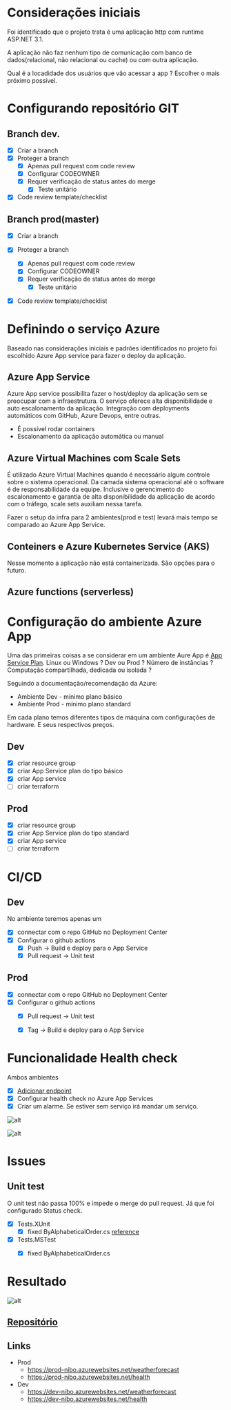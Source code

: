 # Considerações iniciais

Foi identificado que o projeto trata é uma aplicação http com runtime ASP.NET 3.1.

A aplicação não faz nenhum tipo de comunicação com banco de dados(relacional, não relacional ou cache) ou com outra aplicação.

Qual é a locadidade dos usuários que vão acessar a app ?  Escolher o mais próximo possível.


# Configurando repositório GIT

## Branch dev.

- [x] Criar a branch
- [x] Proteger a branch
  - [x] Apenas pull request com code review
  - [x] Configurar CODEOWNER
  - [x] Requer verificação de status antes do merge
    - [x] Teste unitário    
- [x] Code review template/checklist

## Branch prod(master)
- [x] Criar a branch
- [x] Proteger a branch
  - [x] Apenas pull request com code review
  - [x] Configurar CODEOWNER
  - [x] Requer verificação de status antes do merge
    - [x] Teste unitário
- [x] Code review template/checklist


# Definindo o serviço Azure

Baseado nas considerações iniciais e padrões identificados no projeto foi escolhido Azure App service para fazer o deploy da aplicação.

## Azure App Service

Azure App service possibilita fazer o host/deploy da aplicação sem se preocupar com a infraestrutura. O serviço oferece alta disponibilidade e auto escalonamento da aplicação. Integração com deployments automáticos com GitHub, Azure Devops, entre outras.

* É possível rodar containers
* Escalonamento da aplicação automática ou manual
  

## Azure Virtual Machines com Scale Sets

É utilizado Azure Virtual Machines quando é necessário algum controle sobre o sistema operacional. Da camada sistema operacional até o software é de responsabilidade da equipe. Inclusive o gerencimento do escalonamento e garantia de alta disponibilidade da aplicação de acordo com o tráfego, scale sets auxiliam nessa tarefa.

Fazer o setup da infra para 2 ambientes(prod e test) levará mais tempo se comparado ao Azure App Service.

## Conteiners e Azure Kubernetes Service (AKS)

Nesse momento a aplicação não está containerizada. São opções para o futuro.

## Azure functions (serverless)



# Configuração do ambiente Azure App

Uma das primeiras coisas a se considerar em um ambiente Aure App é [App Service Plan](https://azure.microsoft.com/en-us/pricing/details/app-service/windows/#pricing). Linux ou Windows ? Dev ou Prod ? Número de instâncias ? Computação compartilhada, dedicada ou isolada ?

Seguindo a documentação/recomendação da Azure:  
* Ambiente Dev - mínimo plano básico
* Ambiente Prod - mínimo plano standard

Em cada plano temos diferentes tipos de máquina com configurações de hardware. E seus respectivos preços.


## Dev
- [x] criar resource group
- [x] criar App Service plan do tipo básico
- [x] criar App service  
- [ ] criar terraform 
## Prod
- [x] criar resource group
- [x] criar App Service plan do tipo standard
- [x] criar App service  
- [ ] criar terraform

# CI/CD

## Dev
No ambiente teremos apenas um 


- [x] connectar com o repo GitHub no Deployment Center
- [x] Configurar o github actions
  - [x] Push -> Build e deploy para o App Service
  - [x] Pull request -> Unit test
## Prod
- [x] connectar com o repo GitHub no Deployment Center
- [x] Configurar o github actions
  - [x] Pull request -> Unit test
  - [x] Tag -> Build e deploy para o App Service



# Funcionalidade Health check

Ambos ambientes

- [x] [Adicionar endpoint](https://docs.microsoft.com/en-us/aspnet/core/host-and-deploy/health-checks?view=aspnetcore-3.1)
- [x] Configurar health check no Azure App Services
- [x] Criar um alarme. Se estiver sem serviço irá mandar um serviço.

![alt](/imgs/healthcheck.png)

![alt](/imgs/metrics.png)

# Issues

## Unit test
O unit test não passa 100% e impede o merge do pull request. Já que foi configurado Status check.

- [X] Tests.XUnit
  - [x] fixed ByAlphabeticalOrder.cs [reference](https://github.com/dotnet/samples/blob/main/csharp/unit-testing/XUnit.TestProject/ByAlphabeticalOrder.cs)
- [x] Tests.MSTest
  - [x] fixed ByAlphabeticalOrder.cs


# Resultado

![alt](/imgs/overview.png)

## [Repositório](https://github.com/turnes/DevOpsChallenge)

## Links



- Prod
  - https://prod-nibo.azurewebsites.net/weatherforecast
  - https://prod-nibo.azurewebsites.net/health
- Dev
  - https://dev-nibo.azurewebsites.net/weatherforecast
  - https://dev-nibo.azurewebsites.net/health

